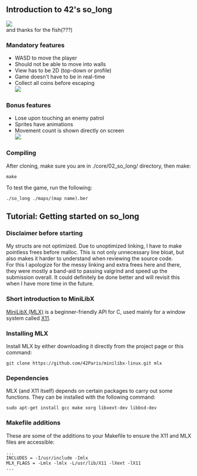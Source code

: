## Introduction to 42's so_long
![](https://github.com/jellysg/core/blob/main/02_so_long/img/img1.gif)  
and thanks for the fish(???)

### Mandatory features
- WASD to move the player
- Should not be able to move into walls
- View has to be 2D (top-down or profile)
- Game doesn't have to be in real-time
- Collect all coins before escaping  
![](https://github.com/jellysg/core/blob/main/02_so_long/img/img3.gif)  

### Bonus features
- Lose upon touching an enemy patrol
- Sprites have animations
- Movement count is shown directly on screen  
![](https://github.com/jellysg/core/blob/main/02_so_long/img/img2.gif)  


### Compiling

After cloning, make sure you are in ./core/02_so_long/ directory, then make:
```
make
```

To test the game, run the following:
```
./so_long ./maps/(map name).ber
```

## Tutorial: Getting started on so_long
### Disclaimer before starting
My structs are not optimized. Due to unoptimized linking, I have to make pointless frees before malloc. This is not only unnecessary line bloat, but also makes it harder to understand when reviewing the source code.  
For this I apologize for the messy linking and extra frees here and there, they were mostly a band-aid to passing valgrind and speed up the submission overall. It could definitely be done better and will revisit this when I have more time in the future.

### Short introduction to MiniLibX
[MiniLibX (MLX)](https://harm-smits.github.io/42docs/libs/minilibx) is a beginner-friendly API for C, used mainly for a window system called [X11](https://tronche.com/gui/x/xlib/).  

### Installing MLX
Install MLX by either downloading it directly from the project page or this command:
```
git clone https://github.com/42Paris/minilibx-linux.git mlx
```

### Dependencies
MLX (and X11 itself) depends on certain packages to carry out some functions. They can be installed with the following command:
```
sudo apt-get install gcc make xorg libxext-dev libbsd-dev
```

### Makefile additions
These are some of the additions to your Makefile to ensure the X11 and MLX files are accessible:
```
...
INCLUDES = -I/usr/include -Imlx
MLX_FLAGS = -Lmlx -lmlx -L/usr/lib/X11 -lXext -lX11
...
```